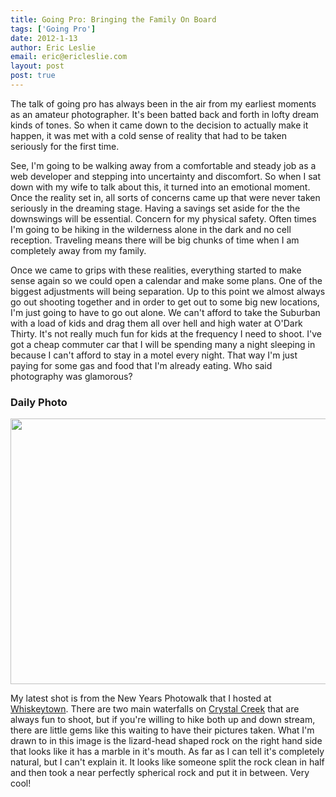```yaml
---
title: Going Pro: Bringing the Family On Board
tags: ['Going Pro']
date: 2012-1-13
author: Eric Leslie
email: eric@ericleslie.com
layout: post
post: true
---
```


The talk of going pro has always been in the air from my earliest moments as an amateur photographer. It's been batted back and forth in lofty dream kinds of tones. So when it came down to the decision to actually make it happen, it was met with a cold sense of reality that had to be taken seriously for the first time.

See, I'm going to be walking away from a comfortable and steady job as a web developer and stepping into uncertainty and discomfort. So when I sat down with my wife to talk about this, it turned into an emotional moment. Once the reality set in, all sorts of concerns came up that were never taken seriously in the dreaming stage. Having a savings set aside for the the downswings will be essential. Concern for my physical safety. Often times I'm going to be hiking in the wilderness alone in the dark and no cell reception. Traveling means there will be big chunks of time when I am completely away from my family.

Once we came to grips with these realities, everything started to make sense again so we could open a calendar and make some plans. One of the biggest adjustments will being separation. Up to this point we almost always go out shooting together and in order to get out to some big new locations, I'm just going to have to go out alone. We can't afford to take the Suburban with a load of kids and drag them all over hell and high water at O'Dark Thirty. It's not really much fun for kids at the frequency I need to shoot. I've got a cheap commuter car that I will be spending many a night sleeping in because I can't afford to stay in a motel every night. That way I'm just paying for some gas and food that I'm already eating. Who said photography was glamorous?

### Daily Photo
<a href="http://ericleslie.com/image/Crystal-Creek-(Unexpected-Visitor)"><img class="alignnone" title="Crystal Creek (Unexpected Visitor)" src="http://ericleslie.com/grab/Crystal-Creek-(Unexpected-Visitor)-M.jpg" alt="" width="640" height="425" /></a>

My latest shot is from the New Years Photowalk that I hosted at [Whiskeytown](http://ericleslie.com/images/whiskeytown). There are two main waterfalls on [Crystal Creek](http://ericleslie.com/images/crystal+creek) that are always fun to shoot, but if you're willing to hike both up and down stream, there are little gems like this waiting to have their pictures taken. What I'm drawn to in this image is the lizard-head shaped rock on the right hand side that looks like it has a marble in it's mouth. As far as I can tell it's completely natural, but I can't explain it. It looks like someone split the rock clean in half and then took a near perfectly spherical rock and put it in between. Very cool!
